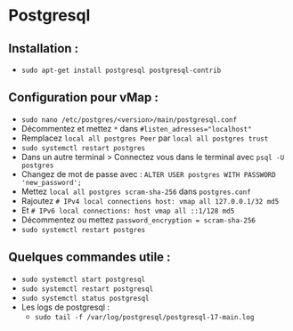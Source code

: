 # Postgresql

## Installation :
* `sudo apt-get install postgresql postgresql-contrib`

## Configuration pour vMap :
* `sudo nano /etc/postgres/<version>/main/postgresql.conf`
* Décommentez et mettez `*` dans `#listen_adresses="localhost"`
* Remplacez `local all postgres Peer` par `local all postgres trust`
* `sudo systemctl restart postgres`
* Dans un autre terminal > Connectez vous dans le terminal avec `psql -U postgres`
* Changez de mot de passe avec :
    `ALTER USER postgres WITH PASSWORD 'new_password';`
* Mettez `local all postgres scram-sha-256` dans `postgres.conf`
* Rajoutez `# IPv4 local connections host: vmap all 127.0.0.1/32 md5`
* Et `# IPv6 local connections: host vmap all ::1/128 md5`
* Décommentez ou mettez `password_encryption = scram-sha-256`
* `sudo systemctl restart postgres`


## Quelques commandes utile :
* `sudo systemctl start postgresql`
* `sudo systemctl restart postgresql`
* `sudo systemctl status postgresql`
* Les logs de postgresql :
  * `sudo tail -f /var/log/postgresql/postgresql-17-main.log`